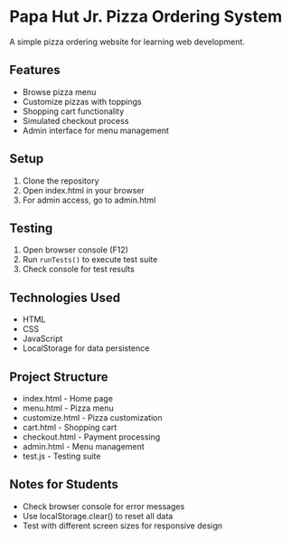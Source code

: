# Papa Hut Jr. Pizza Ordering System

A simple pizza ordering website for learning web development.

## Features
- Browse pizza menu
- Customize pizzas with toppings
- Shopping cart functionality
- Simulated checkout process
- Admin interface for menu management

## Setup
1. Clone the repository
2. Open index.html in your browser
3. For admin access, go to admin.html

## Testing
1. Open browser console (F12)
2. Run `runTests()` to execute test suite
3. Check console for test results

## Technologies Used
- HTML
- CSS
- JavaScript
- LocalStorage for data persistence

## Project Structure
- index.html - Home page
- menu.html - Pizza menu
- customize.html - Pizza customization
- cart.html - Shopping cart
- checkout.html - Payment processing
- admin.html - Menu management
- test.js - Testing suite

## Notes for Students
- Check browser console for error messages
- Use localStorage.clear() to reset all data
- Test with different screen sizes for responsive design 